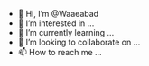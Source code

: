- 👋 Hi, I’m @Waaeabad
- 👀 I’m interested in ...
- 🌱 I’m currently learning ...
- 💞️ I’m looking to collaborate on ...
- 📫 How to reach me ...

<!---
WendiAAE/WendiAAE is a ✨ special ✨ repository because its `README.md` (this file) appears on your GitHub profile.
You can click the Preview link to take a look at your changes.
--->
